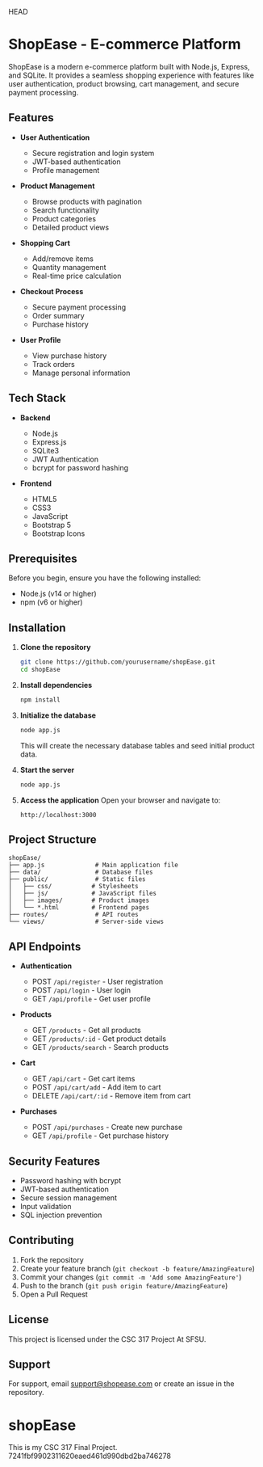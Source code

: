  HEAD
# ShopEase - E-commerce Platform

ShopEase is a modern e-commerce platform built with Node.js, Express, and SQLite. It provides a seamless shopping experience with features like user authentication, product browsing, cart management, and secure payment processing.

## Features

- **User Authentication**
  - Secure registration and login system
  - JWT-based authentication
  - Profile management

- **Product Management**
  - Browse products with pagination
  - Search functionality
  - Product categories
  - Detailed product views

- **Shopping Cart**
  - Add/remove items
  - Quantity management
  - Real-time price calculation

- **Checkout Process**
  - Secure payment processing
  - Order summary
  - Purchase history

- **User Profile**
  - View purchase history
  - Track orders
  - Manage personal information

## Tech Stack

- **Backend**
  - Node.js
  - Express.js
  - SQLite3
  - JWT Authentication
  - bcrypt for password hashing

- **Frontend**
  - HTML5
  - CSS3
  - JavaScript
  - Bootstrap 5
  - Bootstrap Icons

## Prerequisites

Before you begin, ensure you have the following installed:
- Node.js (v14 or higher)
- npm (v6 or higher)

## Installation

1. **Clone the repository**
   ```bash
   git clone https://github.com/yourusername/shopEase.git
   cd shopEase
   ```

2. **Install dependencies**
   ```bash
   npm install
   ```

3. **Initialize the database**
   ```bash
   node app.js
   ```
   This will create the necessary database tables and seed initial product data.

4. **Start the server**
   ```bash
   node app.js
   ```

5. **Access the application**
   Open your browser and navigate to:
   ```
   http://localhost:3000
   ```

## Project Structure

```
shopEase/
├── app.js              # Main application file
├── data/               # Database files
├── public/             # Static files
│   ├── css/           # Stylesheets
│   ├── js/            # JavaScript files
│   ├── images/        # Product images
│   └── *.html         # Frontend pages
├── routes/             # API routes
└── views/              # Server-side views
```

## API Endpoints

- **Authentication**
  - POST `/api/register` - User registration
  - POST `/api/login` - User login
  - GET `/api/profile` - Get user profile

- **Products**
  - GET `/products` - Get all products
  - GET `/products/:id` - Get product details
  - GET `/products/search` - Search products

- **Cart**
  - GET `/api/cart` - Get cart items
  - POST `/api/cart/add` - Add item to cart
  - DELETE `/api/cart/:id` - Remove item from cart

- **Purchases**
  - POST `/api/purchases` - Create new purchase
  - GET `/api/profile` - Get purchase history

## Security Features

- Password hashing with bcrypt
- JWT-based authentication
- Secure session management
- Input validation
- SQL injection prevention

## Contributing

1. Fork the repository
2. Create your feature branch (`git checkout -b feature/AmazingFeature`)
3. Commit your changes (`git commit -m 'Add some AmazingFeature'`)
4. Push to the branch (`git push origin feature/AmazingFeature`)
5. Open a Pull Request

## License

This project is licensed under the CSC 317 Project At SFSU.

## Support

For support, email support@shopease.com or create an issue in the repository. 

# shopEase
This is my CSC 317 Final Project.
 7241fbf9902311620eaed461d990dbd2ba746278
